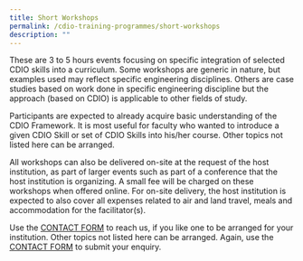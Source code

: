 ```yaml
---
title: Short Workshops
permalink: /cdio-training-programmes/short-workshops
description: ""
---
```

These are 3 to 5 hours events focusing on specific integration of selected CDIO skills into a curriculum. Some workshops are generic in nature, but examples used may reflect specific engineering disciplines. Others are case studies based on work done in specific engineering discipline but the approach (based on CDIO) is applicable to other fields of study. 

Participants are expected to already acquire basic understanding of the CDIO Framework. It is most useful for faculty who wanted to introduce a given CDIO Skill or set of CDIO Skills into his/her course. Other topics not listed here can be arranged. 

All workshops can also be delivered on-site at the request of the host institution, as part of larger events such as part of a conference that the host institution is organizing. A small fee will be charged on these workshops when offered online. For on-site delivery, the host institution is expected to also cover all expenses related to air and land travel, meals and accommodation for the facilitator(s).

Use the [CONTACT FORM](https://www.form.gov.sg/#!/621d82477ef19c001210bd7a) to reach us, if you like one to be arranged for your institution. Other topics not listed here can be arranged. Again, use the [CONTACT FORM](https://www.form.gov.sg/#!/621d82477ef19c001210bd7a) to submit your enquiry.